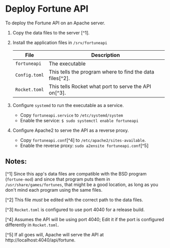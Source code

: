 # Deploy Fortune API
To deploy the Fortune API on an Apache server.

1. Copy the data files to the server [^1]. 
1. Install the application files in `/srv/fortuneapi`

   | File          | Description                                              |
   |---------------|----------------------------------------------------------|
   | `fortuneapi`  | The executable                                           |
   | `Config.toml` | This tells the program where to find the data files[^2]. |
   | `Rocket.toml` | This tells Rocket what port to serve the API on[^3].     |

1. Configure `systemd` to run the executable as a service.
   * Copy `fortuneapi.service` to `/etc/systemd/system`
   * Enable the service: `$ sudo systemctl enable fortuneapi`
1. Configure Apache2 to serve the API as a reverse proxy.
   * Copy `fortuneapi.conf`[^4] to `/etc/apache2/sites-available`. 
   * Enable the reverse proxy: `sudo a2ensite fortuneapi.conf`[^5]

## Notes:
[^1] Since this app's data files are compatible with the BSD program (`fortune-mod`) and since that program puts them in `/usr/share/games/fortunes`, that might be a good location, as long as you don't mind each program using the same files.

[^2] This file *must* be edited with the correct path to the data files.

[^3] `Rocket.toml` is configured to use port 4040 for a release build.

[^4] Assumes the API will be using port 4040; Edit it if the port is configured differently in `Rocket.toml`. 

[^5] If all goes will, Apache will serve the API at http://localhost:4040/api/fortune.
